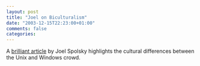 ```yaml
---
layout: post
title: "Joel on Biculturalism"
date: "2003-12-15T22:23:00+01:00"
comments: false
categories: 
---
```


<p>A <a href="http://www.joelonsoftware.com/articles/Biculturalism.html" title="Joel on Software - Biculturalism">brilliant article</a> by Joel Spolsky highlights the cultural differences between the Unix and Windows crowd.</p>


